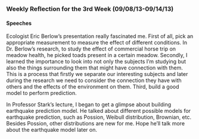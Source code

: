 <h3>Weekly Reflection for the 3rd Week (09/08/13-09/14/13)</h3>

<h4>Speeches</h4>

Ecologist Eric Berlow’s presentation really fascinated me. First of all, pick an appropriate measurement to measure the effect of different conditions. In Dr. Berlow’s research, to study the effect of commercial horse trip on meadow health, he picked toads present in a certain meadow. Secondly, I learned the importance to look into not only the subjects I’m studying but also the things surrounding them that might have connection with them. This is a process that firstly we separate our interesting subjects and later during the research we need to consider the connection they have with others and the effects of the environment on them. Third, build a good model to perform prediction.

In Professor Stark’s lecture, I began to get a glimpse about building earthquake prediction model. He talked about different possible models for earthquake prediction, such as Possion, Weibull distribution, Brownian, etc. Besides Possion, other distributions are new for me. Hope he’ll talk more about the earthquake model later on.
